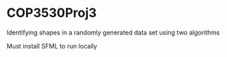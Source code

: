 # COP3530Proj3
Identifying shapes in a randomly generated data set using two algorithms

Must install SFML to run locally
